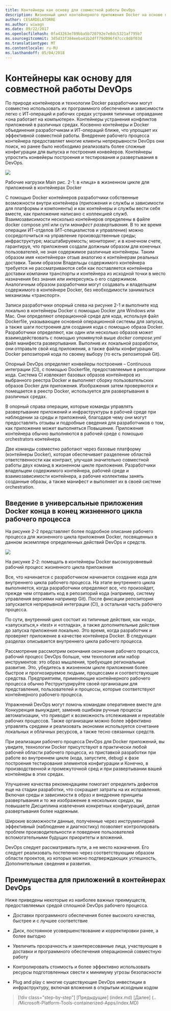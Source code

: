 ```yaml
---
title: Контейнеры как основу для совместной работы DevOps
description: Жизненный цикл контейнерного приложения Docker на основе платформы и средств Майкрософт
author: CESARDELATORRE
ms.author: wiwagn
ms.date: 09/22/2017
ms.openlocfilehash: 0fa43263e789bba5b720792e7e8dc5321af795b7
ms.sourcegitcommit: 3d5d33f384eeba41b2dff79d096f47ccc8d8f03d
ms.translationtype: MT
ms.contentlocale: ru-RU
ms.lasthandoff: 05/04/2018
---
```

# <a name="containers-as-the-foundation-for-devops-collaboration"></a>Контейнеры как основу для совместной работы DevOps

По природе контейнеров и технологии Docker разработчики могут совместно использовать их программного обеспечения и зависимости легко с ИТ-операций и рабочих средах устраняя типичные оправдание «она работает на компьютере». Контейнеры устранения конфликтов приложений в различных средах. Косвенно контейнеры и Docker объединения разработчикам и ИТ-операций ближе, что упрощает их эффективной совместной работы. Внедрение рабочего процесса контейнера предоставляет многие клиенты непрерывности DevOps они поиск, но ранее было необходимо реализовать более сложные конфигурации для выпуска и построения конвейеров. Контейнеры упростить конвейеры построения и тестирования и развертывания в DevOps.

![](./media/image1.png)

Рабочие нагрузки Main рис. 2-1: в «лица» в жизненном цикле для приложений в контейнерах Docker

С помощью Docker контейнеров разработчики собственные возможности внутри контейнера (приложения и службы и зависимости для платформы и компоненты) и как контейнеры и службы вести себя вместе, как приложение написано с коллекцией служб. Взаимозависимости несколько контейнеров определены в файле docker compose.yml или сути *манифест развертывания*. В то же время операции ИТ-отделов (ИТ-специалистов и управление) можно сосредоточиться на управление производственные среды; инфраструктуре; масштабируемость; мониторинг; и в конечном счете, гарантируя, что приложения создали должным образом для конечных пользователей, не зная содержимое различные контейнеры. Таким образом имя «контейнера» отзыв аналогию к контейнерам реальных доставки. Таким образом Владельцы содержимого контейнера требуется не рассматриваются себя как поставляется контейнера доставки компании транспорты и контейнера из исходной точки в место назначения без знания или интересуясь о его содержимом. Аналогичным образом разработчики могут создавать и владельцем содержимого в контейнере Docker, без необходимости заниматься механизмы «транспорт».

Записи разработчики опорный слева на рисунке 2-1 и выполните код локально в контейнеры Docker с помощью Docker для Windows или Mac. Они определяют операционной среде для кода, используя файл Dockerfile, указывающее основной операционной системы для запуска, а также шаги построения для создания кода с помощью образа Docker. Разработчики определяют, как один или несколько образов может взаимодействовать с помощью упомянутой выше *docker compose.yml* файл манифеста развертывания. Выполнив их локальной разработки, они отправьте свой код приложения, а также файлы конфигурации Docker репозиторий кода по своему выбору (то есть репозиторий Git).

Опорный DevOps определяет конвейеры построения – Continuous интеграции (CI), с помощью Dockerfile, предоставляемые в репозитории кода. Система CI извлекает базовых образов контейнеров из выбранного реестра Docker и выполняет сборку пользовательских образов Docker для приложения. Изображения затем проверяются и помещается в реестр Docker, используется для развертывания в различных средах.

В опорный справа операции, которые команды управлять развертывание приложений и инфраструктуры в рабочей среде при наблюдении за среды и приложений, благодаря чему они могут предоставлять отзывы и подробные сведения для разработчиков о том, как приложение может выполняться Повышение. Приложения контейнера обычно выполняются в рабочей среде с помощью orchestrators контейнера.

Две команды совместно работают через базовые платформу (контейнеры Docker), которая обеспечивает разделение областей ответственности как контракт, улучшая значительно совместной работы двух команд в жизненном цикле приложения. Разработчики владельцем содержимого контейнера, рабочей среде и взаимозависимости контейнера, а рабочие коллективы занять созданные образы, а также манифест и выполняет их в своей системе orchestration.

## <a name="introduction-to-a-generic-end-to-end-docker-application-life-cycle-workflow"></a>Введение в универсальные приложения Docker конца в конец жизненного цикла рабочего процесса

На рисунке 2-2 представляет более подробное описание рабочего процесса для жизненного цикла приложения Docker, посвященных в данном экземпляре определенных действий DevOps и средств.

![](./media/image2.png)

На рисунке 2-2: помещать в контейнеры Docker высокоуровневый рабочий процесс жизненного цикла приложения

Все, что начинается с разработчиком начинается создание кода для внутреннего цикла рабочего процесса. На этапе внутреннего цикла выполняется, когда разработчики определяют все, что произойдет, прежде чем отправить код в репозиторий кода (например, систему управления версиями например Git). После фиксации репозитория запускается непрерывной интеграции (CI), а остальная часть рабочего процесса.

По сути, внутренний цикл состоит из типичные действия, как «код», «запускаться,» «test» и «отладка», а также дополнительные действия до запуска приложения локально. Это время, когда разработчик и проверяет приложение в качестве контейнера Docker. В следующих разделах описывается внутреннего цикла рабочего процесса.

Рассмотрение рассмотрим окончания окончания рабочего процесса, рабочий процесс DevOps больше, чем технология или набор инструментов: это образ мышления, требующее региональные развитие. Это, убедитесь в жизненном цикле приложения более быстрое и прогнозируемое людьми, процессами и соответствующие средства. Предприятиям, применяющие контейнерного рабочего процесса обычно Реструктурируйте своей организации для представления, пользователей и процессы, которые соответствуют контейнерного рабочего процесса.

Упражнений DevOps могут помочь командам оперативнее вместе для Конкуренция вынуждает, заменив ошибкам ручные процессы автоматизации, что приводит к возможность отслеживания и repeatable рабочих процессов. Также организации можно более эффективно управлять средами и реализовать экономии используется сочетание локальных и облачных ресурсов, а также тесно связанных средств.

При реализации рабочего процесса DevOps для Docker приложений, вы увидите, технологии Docker присутствуют в практически любой рабочей области рабочего процесса, из приставкой разработки при работе во внутреннем цикле (кода, запустите, debug) к фазе построения тестирования элементов конфигурации и Конечно, в производственной и промежуточной сред и при развертывании вашей контейнеры в этих средах.

Улучшение качества рекомендациям помогает определить дефектов еще на стадии разработки, что сокращает затраты на их исправления. Включая среды и зависимости в образ и внедрение принципы развертывания и то же изображение в нескольких средах, вы повышаете Дисциплина извлечения конкретных конфигураций, делая развертывания более надежным.

Широкие возможности данные, полученные через инструментарий эффективный (наблюдение и диагностику) позволяет контролировать проблем производительности и поведение пользователей вспомогательными будущих приоритеты и вложений.

DevOps следует рассматривать пути, а не место назначения. Его следует реализовать постепенно через соответствующим образом области проектов, из которых можно подтверждающих успешность, Дополнительные сведения и развития.

## <a name="benefits-of-devops-for-containerized-applications"></a>Преимущества для приложений в контейнерах DevOps

Ниже приведены некоторые из наиболее важных преимуществ, предоставляемых средой сплошной DevOps рабочего процесса.

-   Доставки программного обеспечения более высокого качества, быстрее и с лучшее соответствие

-   Диск, постоянное усовершенствование и корректировки ранее, а более выгодно

-   Увеличить прозрачность и заинтересованные лица, участвующие в доставки и программного обеспечения операционной совместную работу

-   Контролировать стоимость и более эффективно использовать ресурсы подготовленных свести к минимуму угрозы безопасности

-   Plug and play с многие существующие DevOps инвестиции в инфраструктуру, включая вложения в открытым исходным кодом

>[!div class="step-by-step"]
[Предыдущие] (index.md) [Далее] (.. /Microsoft-Platform-Tools-containerized-Apps/index.MD)

